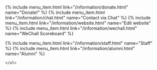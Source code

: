 <div id="sidemenu">
    <ul>
{% include menu_item.html link="/information/donate.html" name="Donate!" %}
{% include menu_item.html link="/information/chat.html" name="Contact&nbsp;via&nbsp;Chat" %}
{% include menu_item.html link="/information/website.html" name="Edit website" %}
{% include menu_item.html link="/information/wechall.html" name="WeChall&nbsp;Scoreboard" %}

{% include menu_item.html link="/information/staff.html" name="Staff" %}
{% include menu_item.html link="/information/alumni.html" name="Alumni" %}

    </ul>
</div>
